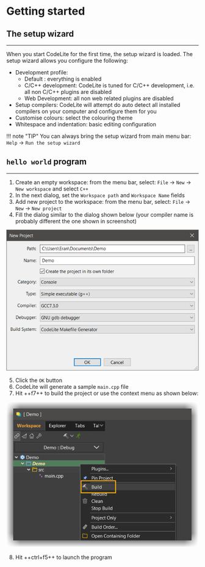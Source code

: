 # Getting started

## The setup wizard
---

When you start CodeLite for the first time, the setup wizard is loaded.
The setup wizard allows you configure the following:

- Development profile:
    - Default : everything is enabled
    - C/C++ development: CodeLite is tuned for C/C++ development, i.e. all non C/C++ plugins are disabled
    - Web Development: all non web related plugins are disabled
- Setup compilers: CodeLite will attempt do auto detect all installed compilers on your computer and configure them for you
- Customise colours: select the colouring theme
- Whitespace and indentation: basic editing configuration

!!! note "TIP"
    You can always bring the setup wizard from main menu bar: `Help` &#8594; `Run the setup wizard`


## `hello world` program
---

1. Create an empty workspace: from the menu bar, select: `File` &#8594; `New` &#8594; `New workspace` and select `C++`
2. In the next dialog, set the `Workspace path` and `Workspace Name` fields
3. Add new project to the workspace: from the menu bar, select: `File` &#8594; `New` &#8594; `New project`
4. Fill the dialog similar to the dialog shown below (your compiler name is probably different the one shown in screenshot)

![New Project Dialog](img/hello_world/new_project.png)

5. Click the `OK` button
6. CodeLite will generate a sample `main.cpp` file
7. Hit ++f7++ to build the project or use the context menu as shown below:

![Build](img/hello_world/build.png)

8. Hit ++ctrl+f5++ to launch the program


